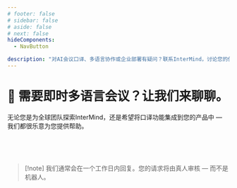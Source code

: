 ```yaml
---
# footer: false
# sidebar: false
# aside: false
# next: false
hideComponents:
  - NavButton

description: "对AI会议口译、多语言协作或企业部署有疑问？联系InterMind，讨论您的使用场景、集成需求或团队培训。"
---
```


# 🤝 需要即时多语言会议？让我们来聊聊。

无论您是为全球团队探索InterMind，还是希望将口译功能集成到您的产品中 — 我们都很乐意为您提供帮助。

<br>

<ContactFormModalNav  
  formStyle="margin: 1rem auto;"  
  categoryLabel="您想讨论什么？"  
  categoryPlaceholderText="选择您的重点..."  
  messageLabel="留言（可选）"  
  messagePlaceholderText="您可以包含使用场景、时间表或任何其他想要分享的内容。"  
  buttonText="联系我们团队"  
  :services="[
    '我想探索适合我团队的使用场景',
    '我想申请演示',
    '我在寻找企业部署方案',
    '我对价格或功能有疑问',
    '其他事项'
  ]"
/>

<br>

> [!note] 我们通常会在一个工作日内回复。您的请求将由真人审核 — 而不是机器人。